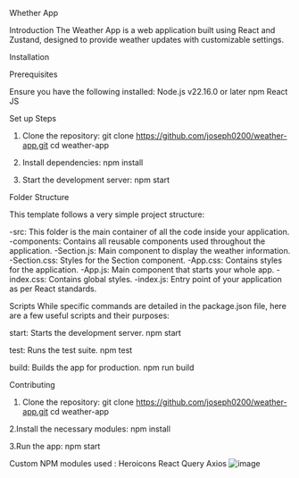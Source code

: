 Whether App

Introduction
The Weather App is a web application built using React and Zustand, designed to provide weather updates with customizable settings.

Installation

Prerequisites

Ensure you have the following installed:
Node.js v22.16.0 or later
npm
React JS

Set up Steps

1. Clone the repository:
   git clone https://github.com/joseph0200/weather-app.git
   cd weather-app

3. Install dependencies:
   npm install
   
4. Start the development server:
   npm start

Folder Structure

This template follows a very simple project structure:

-src: This folder is the main container of all the code inside your application.
-components: Contains all reusable components used throughout the application.
-Section.js: Main component to display the weather information.
-Section.css: Styles for the Section component.
-App.css: Contains styles for the application.
-App.js: Main component that starts your whole app.
-index.css: Contains global styles.
-index.js: Entry point of your application as per React standards.

Scripts
While specific commands are detailed in the package.json file, here are a few useful scripts and their purposes:

start: Starts the development server.
npm start

test: Runs the test suite.
npm test

build: Builds the app for production.
npm run build

Contributing
1. Clone the repository:
git clone https://github.com/joseph0200/weather-app.git
cd weather-app

2.Install the necessary modules:
npm install

3.Run the app:
npm start

Custom NPM modules used :
Heroicons
React Query
Axios
![image](https://github.com/user-attachments/assets/d6b4b4dd-ce3d-4573-abf3-9a7c007721ef)

